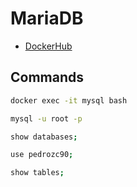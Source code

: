 # MariaDB

-   [DockerHub](https://hub.docker.com/_/mariadb)

## Commands

```bash
docker exec -it mysql bash

mysql -u root -p

show databases;

use pedrozc90;

show tables;
```
